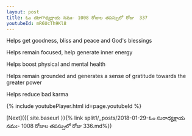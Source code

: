 ```yaml
---
layout: post
title: ఓం యోగాధ్యక్షాయ నమః- 1008 రోజుల తపస్సులో రోజు  337
youtubeId: mR6UcTh9Kl8
---
```

 
 
Helps get goodness, bliss and peace and God's blessings
 
Helps remain focused, help generate inner energy 
 
Helps boost physical and mental health 
 
Helps remain grounded and generates a sense of gratitude towards the greater power 
 
Helps reduce bad karma
 
 
 
 


{% include youtubePlayer.html id=page.youtubeId %}
 
[Next]({{ site.baseurl }}{% link  split1/_posts/2018-01-29-ఓం సురాధ్యక్షాయ నమః- 1008 రోజుల తపస్సులో రోజు  336.md%})
 
